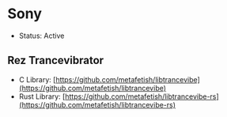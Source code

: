 # Sony

* Status: Active

## Rez Trancevibrator

* C Library: [https://github.com/metafetish/libtrancevibe](https://github.com/metafetish/libtrancevibe)
* Rust Library: [https://github.com/metafetish/libtrancevibe-rs](https://github.com/metafetish/libtrancevibe-rs)



